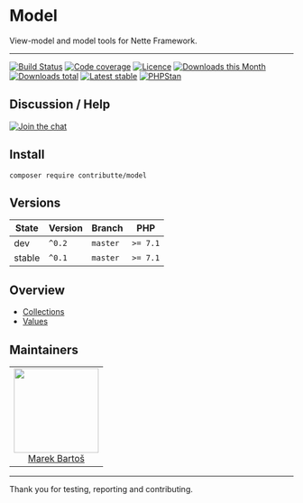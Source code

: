 # Model

View-model and model tools for Nette Framework.

-----

[![Build Status](https://img.shields.io/travis/contributte/model.svg?style=flat-square)](https://travis-ci.org/contributte/model)
[![Code coverage](https://img.shields.io/coveralls/contributte/model.svg?style=flat-square)](https://coveralls.io/r/contributte/model)
[![Licence](https://img.shields.io/packagist/l/contributte/model.svg?style=flat-square)](https://packagist.org/packages/contributte/model)
[![Downloads this Month](https://img.shields.io/packagist/dm/contributte/model.svg?style=flat-square)](https://packagist.org/packages/contributte/model)
[![Downloads total](https://img.shields.io/packagist/dt/contributte/model.svg?style=flat-square)](https://packagist.org/packages/contributte/model)
[![Latest stable](https://img.shields.io/packagist/v/contributte/model.svg?style=flat-square)](https://packagist.org/packages/contributte/model)
[![PHPStan](https://img.shields.io/badge/PHPStan-enabled-brightgreen.svg?style=flat)](https://github.com/phpstan/phpstan)

## Discussion / Help

[![Join the chat](https://img.shields.io/gitter/room/contributte/contributte.svg?style=flat-square)](http://bit.ly/ctteg)

## Install

```
composer require contributte/model
```

## Versions

| State       | Version | Branch   | PHP      |
|-------------|---------|----------|----------|
| dev         | `^0.2`  | `master` | `>= 7.1` |
| stable      | `^0.1`  | `master` | `>= 7.1` |

## Overview

- [Collections](/.docs/README.md#collections)
- [Values](/.docs/README.md#values)

## Maintainers

<table>
  <tbody>
    <tr>
      <td align="center">
        <a href="https://github.com/mabar">
            <img width="150" height="150" src="https://avatars0.githubusercontent.com/u/20974277?s=150&v=4">
        </a>
        </br>
        <a href="https://github.com/mabar">Marek Bartoš</a>
      </td>
    </tr>
  </tbody>
</table>

---

Thank you for testing, reporting and contributing.
